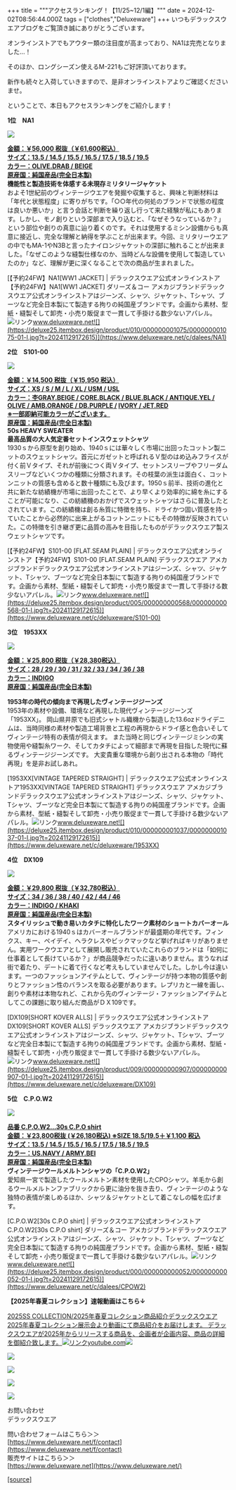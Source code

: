+++
title = """アクセスランキング！【11/25~12/1編】"""
date = 2024-12-02T08:56:44.000Z
tags = ["clothes","Deluxeware"]
+++
いつもデラックスウエアブログをご覧頂き誠にありがとうございます。

オンラインストアでもアウター類の注目度が高まっており、NA1は完売となりました…！

そのほか、ロングシーズン使えるM-221もご好評頂いております。

新作も続々と入荷していきますので、是非オンラインストアよりご確認くださいませ。

ということで、本日もアクセスランキングをご紹介します！

**1位　NA1**

![](https://deluxe25.itembox.design/product/010/000000001075/000000001075-01-l.jpg?t=20241129172615)

**[金額：￥56,000 税抜（￥61,600税込）](https://www.deluxeware.net/c/dalees/NA1)  
[サイズ：13.5 / 14.5 / 15.5 / 16.5 / 17.5 / 18.5 / 19.5](https://www.deluxeware.net/c/dalees/NA1)  
[カラー：OLIVE.DRAB / BEIGE](https://www.deluxeware.net/c/dalees/NA1)  
[原産国：純国産品(完全日本製)](https://www.deluxeware.net/c/dalees/NA1)  
機能性と製造技術を体感する未現存ミリタリージャケット**  
およそ1世紀前のヴィンテージウエアを発掘や収集すると、興味と判断材料は「年代と状態程度」に寄りがちです。「○○年代の何処のブランドで状態の程度は良いか悪いか」と言う会話と判断を繰り返し行って来た経験が私にもあります。しかし、モノ創りという深部まで入り込むと、「なぜそうなっているか？」という部位や創りの真意に辿り着くのです。それは使用するミシン設備からも真意に接近し、完全な理解と納得を学ぶことが出来ます。今回、ミリタリーウエアの中でもMA-1やN3Bと言ったナイロンジャケットの深部に触れることが出来ました。「なぜこのような縫製仕様なのか、当時どんな設備を使用して製造していたのか」など、理解が更に深くなることで次の商品が生まれました。

[【予約24FW】NA1\[WW1 JACKET\] | デラックスウエア公式オンラインストア【予約24FW】NA1\[WW1 JACKET\] ダリーズ＆コー アメカジブランドデラックスウエア公式オンラインストアはジーンズ、シャツ、ジャケット、Tシャツ、ブーツなど完全日本製にて製造する拘りの純国産ブランドです。企画から素材、型紙・縫製そして卸売・小売り販促まで一貫して手掛ける数少ないアパレル。![リンク](https://c.stat100.ameba.jp/ameblo/symbols/v3.20.0/svg/gray/editor_link.svg)www.deluxeware.net![](https://deluxe25.itembox.design/product/010/000000001075/000000001075-01-l.jpg?t=20241129172615)](https://www.deluxeware.net/c/dalees/NA1)

**2位　S101-00**

![](https://deluxe25.itembox.design/product/005/000000000568/000000000568-02-l.jpg?t=20241129172615)

**[金額：￥14,500 税抜（￥15,950 税込）](https://www.deluxeware.net/c/deluxeware/S101-00)  
[サイズ：XS / S / M / L / XL / USM / USL](https://www.deluxeware.net/c/deluxeware/S101-00)  
[カラー：杢GRAY.BEIGE / CORE.BLACK / BLUE.BLACK / ANTIQUE.YEL / OLIVE / AMB.ORANGE / DB.PURPLE /](https://www.deluxeware.net/c/deluxeware/S101-00) [IVORY / JET.RED](https://www.deluxeware.net/c/deluxeware/S101-00)  
[※一部即納可能カラーがございます。](https://www.deluxeware.net/c/deluxeware/S101-00)  
[原産国：純国産品(完全日本製)](https://www.deluxeware.net/c/deluxeware/S101-00)  
50s HEAVY SWEATER  
最高品質の大人気定番セットインスウェットシャツ**  
1930ｓから原型を創り始め、1940ｓには華々しく市場に出回ったコットン製ニットのスウェットシャツ。首元にガゼットと呼ばれるＶ型のはめ込みフライスが付く前Ｖタイプ、それが前後につく両Ｖタイプ、セットンスリーブやフリーダムスリーブなどいくつかの種類に分類されます。その枝葉の派生は面白く、コットンニットの質感も含めると数十種類にも及びます。1950ｓ前半、技術の進化と共に新たな紡績機が市場に出回ったことで、より早くより効率的に綿を糸にすることが可能になり、この紡績機のおかげでスウェットシャツはさらに普及したとされています。この紡績機は創る糸質に特徴を持ち、ドライかつ固い質感を持っていたことから必然的に出来上がるコットンニットにもその特徴が反映されていた。この特徴を引き継ぎ更に品質の高みを目指したものがデラックスウエア製スウェットシャツです。

[【予約24FW】S101-00 \[FLAT.SEAM PLAIN\] | デラックスウエア公式オンラインストア【予約24FW】S101-00 \[FLAT.SEAM PLAIN\] デラックスウエア アメカジブランドデラックスウエア公式オンラインストアはジーンズ、シャツ、ジャケット、Tシャツ、ブーツなど完全日本製にて製造する拘りの純国産ブランドです。企画から素材、型紙・縫製そして卸売・小売り販促まで一貫して手掛ける数少ないアパレル。![リンク](https://c.stat100.ameba.jp/ameblo/symbols/v3.20.0/svg/gray/editor_link.svg)www.deluxeware.net![](https://deluxe25.itembox.design/product/005/000000000568/000000000568-01-l.jpg?t=20241129172615)](https://www.deluxeware.net/c/deluxeware/S101-00)

**3位　1953XX**

[![](https://stat.ameba.jp/user_images/20241128/15/deluxeware/13/fe/j/o1199159815515249413.jpg)](https://stat.ameba.jp/user_images/20241128/15/deluxeware/13/fe/j/o1199159815515249413.jpg)

**[金額：￥25,800 税抜（￥28,380税込）](https://www.deluxeware.net/c/deluxeware/1953XX)  
[サイズ：28 / 29 / 30 / 31 / 32 / 33 / 34 / 36 / 38](https://www.deluxeware.net/c/deluxeware/1953XX)  
[カラー：INDIGO](https://www.deluxeware.net/c/deluxeware/1953XX)  
[原産国：純国産品(完全日本製)](https://www.deluxeware.net/c/deluxeware/1953XX)**

**1953年の時代の傾向まで再現したヴィンテージジーンズ**  
1953年の素材や設備、環境など再現した現代ヴィンテージジーンズ「1953XX」。 岡山県井原でも旧式シャトル織機から製造した13.6ozドライデニムは、当時同様の素材や製造工場背景と工程の再現からドライ感と色合いそしてヴィンテージ特有の表情が伺えます。 また当時と同じヴィンテージミシンの実物使用や縫製糸ワーク、そしてカタチによって細部まで再現を目指した現代に蘇るヴィンテージジーンズです。 大変貴重な環境から創り出される本物の「時代再現」を是非お試しあれ。

[1953XX\[VINTAGE TAPERED STRAIGHT\] | デラックスウエア公式オンラインストア1953XX\[VINTAGE TAPERED STRAIGHT\] デラックスウエア アメカジブランドデラックスウエア公式オンラインストアはジーンズ、シャツ、ジャケット、Tシャツ、ブーツなど完全日本製にて製造する拘りの純国産ブランドです。企画から素材、型紙・縫製そして卸売・小売り販促まで一貫して手掛ける数少ないアパレル。![リンク](https://c.stat100.ameba.jp/ameblo/symbols/v3.20.0/svg/gray/editor_link.svg)www.deluxeware.net![](https://deluxe25.itembox.design/product/010/000000001037/000000001037-01-l.jpg?t=20241129172615)](https://www.deluxeware.net/c/deluxeware/1953XX)

**4位　DX109**

[![](https://stat.ameba.jp/user_images/20241130/17/deluxeware/7d/33/j/o0800100015516070417.jpg)](https://stat.ameba.jp/user_images/20241130/17/deluxeware/7d/33/j/o0800100015516070417.jpg)

**[金額：￥29,800 税抜（￥32,780税込）](https://www.deluxeware.net/c/deluxeware/DX109)  
[サイズ：34 / 36 / 38 / 40 / 42 / 44 / 46](https://www.deluxeware.net/c/deluxeware/DX109)  
[カラー：INDIGO / KHAKI](https://www.deluxeware.net/c/deluxeware/DX109)  
[原産国：純国産品(完全日本製)](https://www.deluxeware.net/c/deluxeware/DX109)  
スタイリッシュで動き易いカタチに特化したワーク素材のショートカバーオール**  
アメリカにおける1940ｓはカバーオールブランドが最盛期の年代です。フィンクス、キー、ペイデイ、ヘラクレスやビックマックなど挙げればキリがありません。実用ワークウエアとして展開し販売されていたこれらのブランドは「如何に仕事着として長けているか？」が商品競争だったに違いありません。言うなれば街で着たり、デートに着て行くなど考えもしていませんでした。しかし今は違います。一つのファッションアイテムとして、ヴィンテージが持つ本物の質感や創りとファッション性のバランスを取る必要があります。レプリカと一線を画し、創りや素材は本物なれど、これから先のヴィンテージ・ファッションアイテムとしてこの課題に取り組んだ商品がＤＸ109です。

[DX109\[SHORT KOVER ALLS\] | デラックスウエア公式オンラインストアDX109\[SHORT KOVER ALLS\] デラックスウエア アメカジブランドデラックスウエア公式オンラインストアはジーンズ、シャツ、ジャケット、Tシャツ、ブーツなど完全日本製にて製造する拘りの純国産ブランドです。企画から素材、型紙・縫製そして卸売・小売り販促まで一貫して手掛ける数少ないアパレル。![リンク](https://c.stat100.ameba.jp/ameblo/symbols/v3.20.0/svg/gray/editor_link.svg)www.deluxeware.net![](https://deluxe25.itembox.design/product/009/000000000907/000000000907-01-l.jpg?t=20241129172615)](https://www.deluxeware.net/c/deluxeware/DX109)

**5位　C.P.O.W2**

[![](https://stat.ameba.jp/user_images/20241126/16/deluxeware/a3/20/j/o1199159815514561574.jpg)](https://stat.ameba.jp/user_images/20241126/16/deluxeware/a3/20/j/o1199159815514561574.jpg)

**[品番 C.P.O.W2...30s C.P.O shirt](https://www.deluxeware.net/c/dalees/CPOW2)  
[金額：￥23,800税抜 (￥26,180税込) ※SIZE 18.5/19.5＋￥1,100 税込](https://www.deluxeware.net/c/dalees/CPOW2)  
[サイズ：13.5 / 14.5 / 15.5 / 16.5 / 17.5 / 18.5 / 19.5](https://www.deluxeware.net/c/dalees/CPOW2)  
[カラー：US.NAVY / ARMY.BEI](https://www.deluxeware.net/c/dalees/CPOW2)  
[原産国：純国産品(完全日本製)](https://www.deluxeware.net/c/dalees/CPOW2)  
ヴィンテージウールメルトンシャツの「C.P.O.W2」**  
愛知県一宮で製造したウールメルトン素材を使用したCPOシャツ。羊毛から創るウールメルトンファブリックから更に油分を抜き去り、ヴィンテージのような独特の表情が楽しめるほか、シャツ＆ジャケットとして着こなしの幅を広げます。

[C.P.O.W2\[30s C.P.O shirt\] | デラックスウエア公式オンラインストアC.P.O.W2\[30s C.P.O shirt\] ダリーズ＆コー アメカジブランドデラックスウエア公式オンラインストアはジーンズ、シャツ、ジャケット、Tシャツ、ブーツなど完全日本製にて製造する拘りの純国産ブランドです。企画から素材、型紙・縫製そして卸売・小売り販促まで一貫して手掛ける数少ないアパレル。![リンク](https://c.stat100.ameba.jp/ameblo/symbols/v3.20.0/svg/gray/editor_link.svg)www.deluxeware.net![](https://deluxe25.itembox.design/product/000/000000000052/000000000052-01-l.jpg?t=20241129172615)](https://www.deluxeware.net/c/dalees/CPOW2)

**【2025年春夏コレクション】速報動画はこちら↓**

[2025SS COLLECTION/2025年春夏コレクション商品紹介デラックスウエア2025年春夏コレクション展示会より動画にて商品紹介をお届けします。 デラックスウエアが2025年からリリースする商品を、企画者が企画内容、商品の詳細を御紹介致します。![リンク](https://c.stat100.ameba.jp/ameblo/symbols/v3.20.0/svg/gray/editor_link.svg)youtube.com![](https://i.ytimg.com/vi/A71qJSd2lh4/hqdefault.jpg?sqp=-oaymwEXCOADEI4CSFryq4qpAwkIARUAAIhCGAE=&rs=AOn4CLAjvDtZHCLmch_wfz5qqtOMUoi28A&days_since_epoch=20059)](https://youtube.com/playlist?list=PLmcuUjZ67rhnclr762_W-zDg7FyyrNvqF&si=alODmMo8aHot0OB4)

[![](https://stat.ameba.jp/user_images/20241116/16/deluxeware/4a/05/j/o1200050015510661447.jpg?caw=800)](https://www.deluxeware.net/c/deluxeware/D-26)

[![](https://stat.ameba.jp/user_images/20240315/15/deluxeware/04/7f/j/o0800026015413271803.jpg?caw=800)](https://www.instagram.com/deluxeware/?hl=ja)

[![](https://stat.ameba.jp/user_images/20220415/12/deluxeware/3b/ce/j/o0800026015103175481.jpg?caw=800)](https://www.deluxeware.net/f/headstore)

[![](https://stat.ameba.jp/user_images/20220415/12/deluxeware/d7/c6/j/o0800026015103175487.jpg?caw=800)](https://www.deluxeware.net/)

お問い合わせ  
デラックスウエア

問い合わせフォームはこちら＞＞  
[https://www.deluxeware.net/f/contact](https://www.deluxeware.net/f/contact)  
販売サイトはこちら＞＞  
[https://www.deluxeware.net](https://www.deluxeware.net/)

[[source]](https://ameblo.jp/deluxeware/entry-12877189642.html)
